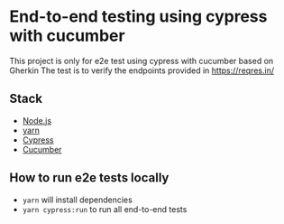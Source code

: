 # End-to-end testing using cypress with cucumber

This project is only for e2e test using cypress with cucumber based on Gherkin
The test is to verify the endpoints provided in https://reqres.in/

## Stack

- [Node.js](https://nodejs.org/en/)
- [yarn](https://yarnpkg.com/)
- [Cypress](https://www.cypress.io/)
- [Cucumber](https://cucumber.io/)

## How to run e2e tests locally

- `yarn` will install dependencies
- `yarn cypress:run` to run all end-to-end tests
